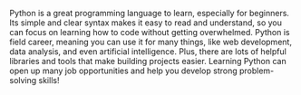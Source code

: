 Python is a great programming language to learn, especially for beginners. Its simple and clear syntax makes it easy to read and understand, so you can focus on learning how to code without getting overwhelmed. Python is field career, meaning you can use it for many things, like web development, data analysis, and even artificial intelligence. Plus, there are lots of helpful libraries and tools that make building projects easier. Learning Python can open up many job opportunities and help you develop strong problem-solving skills!
